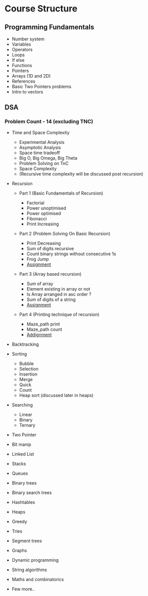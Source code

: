 # Course Structure

## Programming Fundamentals

- Number system
- Variables
- Operators
- Loops
- If else
- Functions
- Pointers
- Arrays (1D and 2D)
- References
- Basic Two Pointers problems
- Intro to vectors


## DSA

### Problem Count - 14 (excluding TNC)

- Time and Space Complexity

    - Experimental Analysis
    - Asymptotic Analysis
    - Space time tradeoff
    - Big O, Big Omega, Big Theta
    - Problem Solving on TnC
    - Space Complexity
    - (Recursive time complexity will be discussed post recursion)
- Recursion
    - Part 1 (Basic Fundamentals of Recursion)
        - Factorial
        - Power unoptimised
        - Power optimised
        - Fibonacci
        - Print Increasing
    - Part 2 (Problem Solving On Basic Recursion)
        - Print Decreasing
        - Sum of digits recursive
        - Count binary strings without consecutive 1s
        - Frog Jump
        - [Assignment](DSA/Recursion/Part%202/Assignment.md)

    - Part 3 (Array based recursion)
        - Sum of array
        - Element existing in array or not
        - Is Array arranged in asc order ?
        - Sum of digits of a string
        - [Assignment](/DSA/Recursion/Part%203/Assignment.md)

    - Part 4 (Printing technique of recursion)
        - Maze_path print
        - Maze_path count
        - [Addignment](/DSA/Recursion/Part%204/Assignment.md)

- Backtracking
- Sorting
    - Bubble
    - Selection
    - Insertion
    - Merge
    - Quick
    - Count
    - Heap sort (discussed later in heaps)
- Searching
    - Linear
    - Binary
    - Ternary
- Two Pointer
- Bit manip
- Linked List
- Stacks
- Queues
- Binary trees
- Binary search trees
- Hashtables
- Heaps
- Greedy
- Tries
- Segment trees
- Graphs
- Dynamic programming
- String algorithms
- Maths and combinatorics
- Few more..
